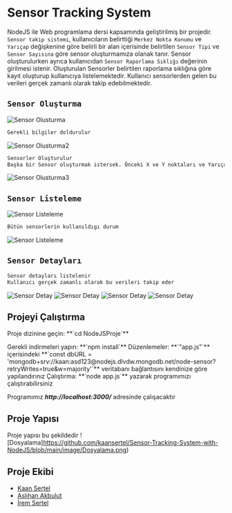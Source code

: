 # Sensor Tracking System
NodeJS ile Web programlama dersi kapsamında geliştirilmiş bir projedir. `Sensor takip sistemi`, kullanıcıların belirttiği `Merkez Nokta Konumu` ve `Yarıçap` değişkenine göre belirli bir alan içerisinde belirtilen `Sensor Tipi` ve `Sensor Sayısına` göre sensor oluşturmamıza olanak tanır. Sensor oluşturulurken ayrıca kullanıcıdan `Sensor Raporlama Sıklığı` değerinin girilmesi istenir. Oluşturulan Sensorler belirtilen raporlama sıklığına göre kayıt oluşturup kullanıcıya listelemektedir. Kullanıcı sensorlerden gelen bu verileri gerçek zamanlı olarak takip edebilmektedir.


## `Sensor Oluşturma`
![Sensor Olusturma](https://github.com/kaansertel/Sensor-Tracking-System-with-NodeJS/blob/main/image/Sensor_olusturma.png)
```sh
Gerekli bilgiler doldurulur
```
![Sensor Olusturma2](https://github.com/kaansertel/Sensor-Tracking-System-with-NodeJS/blob/main/image/Sensor_Olusturma_02.png)
```sh
Sensorler Oluşturulur
Başka bir Sensor oluşturmak istersek. Önceki X ve Y noktaları ve Yarıçap bilgisi bize gösterilir
```
![Sensor Olusturma3](https://github.com/kaansertel/Sensor-Tracking-System-with-NodeJS/blob/main/image/Sensor_Olusturma_03.png)

## `Sensor Listeleme`
![Sensor Listeleme](https://github.com/kaansertel/Sensor-Tracking-System-with-NodeJS/blob/main/image/Sensor_Listesi_01.png)
```sh
Bütün sensorlerin kullanıldıgı durum
```
![Sensor Listeleme](https://github.com/kaansertel/Sensor-Tracking-System-with-NodeJS/blob/main/image/SensorListesiHepsi.png)


## `Sensor Detayları`
```sh
Sensor detayları listelenir
Kullanıcı gerçek zamanlı olarak bu verileri takip eder
```
![Sensor Detay](https://github.com/kaansertel/Sensor-Tracking-System-with-NodeJS/blob/main/image/2.png)
![Sensor Detay](https://github.com/kaansertel/Sensor-Tracking-System-with-NodeJS/blob/main/image/3.png)
![Sensor Detay](https://github.com/kaansertel/Sensor-Tracking-System-with-NodeJS/blob/main/image/4.png)
![Sensor Detay](https://github.com/kaansertel/Sensor-Tracking-System-with-NodeJS/blob/main/image/5.png)


## Projeyi Çalıştırma
<p>Proje dizinine geçin: **`cd NodeJSProje`** <p>
Gerekli indirmeleri yapın: **`npm install`**
Düzenlemeler: **`"app.js"`** içerisindeki **`const dbURL = 'mongodb+srv://kaan:asd123@nodejs.dlvdw.mongodb.net/node-sensor?retryWrites=true&w=majority'`** veritabanı bağlantısını kendinize göre yapılandırınız
Çalıştırma: **`node app.js`** yazarak programımızı çalıştırabilirsiniz

Programımız ***http://localhost:3000/***  adresinde çalışacaktır

## Proje Yapısı
Proje yapısı bu şekildedir
![Dosyalama]https://github.com/kaansertel/Sensor-Tracking-System-with-NodeJS/blob/main/image/Dosyalama.png)

## Proje Ekibi
- [Kaan Sertel](https://github.com/kaansertel)
- [Aslıhan Akbulut](https://github.com/aslihanakbulut)
- [İrem Sertel](https://github.com/iremsertel)










